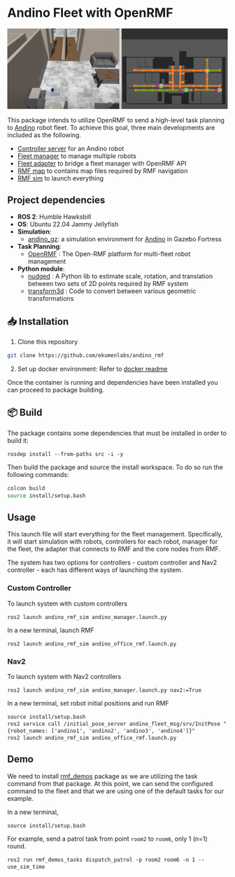 # Andino Fleet with OpenRMF

<img src="docs/andino_rmf.png"/>

This package intends to utilize OpenRMF to send a high-level task planning to [Andino](https://github.com/Ekumen-OS/andino) robot fleet. To achieve this goal, three main developments are included as the following.
  - [Controller server](https://github.com/ekumenlabs/andino_fleet_open_rmf/blob/main/andino_fleet/README.md#controller-server) for an Andino robot
  - [Fleet manager](https://github.com/ekumenlabs/andino_fleet_open_rmf/blob/main/andino_fleet/README.md#fleet-manager) to manage multiple robots
  - [Fleet adapter](https://github.com/ekumenlabs/andino_fleet_open_rmf/tree/main/andino_fleet_adapter) to bridge a fleet manager with OpenRMF API
  - [RMF map](https://github.com/ekumenlabs/andino_fleet_open_rmf/tree/main/andino_rmf_maps) to contains map files required by RMF navigation
  - [RMF sim](https://github.com/ekumenlabs/andino_fleet_open_rmf/tree/main/andino_rmf_sim) to launch everything

## Project dependencies
- <b>ROS 2</b>: Humble Hawksbill
- <b>OS</b>: Ubuntu 22.04 Jammy Jellyfish
- <b>Simulation</b>: 
    - [andino_gz](https://github.com/Ekumen-OS/andino_gz/tree/humble?tab=readme-ov-file): a simulation environment for [Andino](https://github.com/Ekumen-OS/andino) in Gazebo Fortress
- <b>Task Planning</b>:
  - [OpenRMF](https://github.com/open-rmf/rmf) : The Open-RMF platform for multi-fleet robot management
- <b>Python module</b>:
    - [nudged](https://pypi.org/project/nudged/) : A Python lib to estimate scale, rotation, and translation between two sets of 2D points required by RMF system
    - [transform3d](https://pypi.org/project/transforms3d/) : Code to convert between various geometric transformations

## :inbox_tray: Installation

1. Clone this repository

```sh
git clone https://github.com/ekumenlabs/andino_rmf
```

2. Set up docker environment:
Refer to [docker readme](docker/README.md)

Once the container is running and dependencies have been installed you can proceed to package building.

## :package: Build

The package contains some dependencies that must be installed in order to build it:

```
rosdep install --from-paths src -i -y
```

Then build the package and source the install workspace. To do so run the following commands:

```sh
colcon build
source install/setup.bash
```

## Usage
This launch file will start everything for the fleet management. Specifically, it will start simulation with robots, controllers for each robot, manager for the fleet, the adapter that connects to RMF and the core nodes from RMF.

The system has two options for controllers - custom controller and Nav2 controller - each has different ways of launching the system.

### Custom Controller
To launch system with custom controllers

```
ros2 launch andino_rmf_sim andino_manager.launch.py
```

In a new terminal, launch RMF

```
ros2 launch andino_rmf_sim andino_office_rmf.launch.py
```

### Nav2

To launch system with Nav2 controllers

```
ros2 launch andino_rmf_sim andino_manager.launch.py nav2:=True
```

In a new terminal, set robot initial positions and run RMF

```
source install/setup.bash
ros2 service call /initial_pose_server andino_fleet_msg/srv/InitPose "{robot_names: ['andino1', 'andino2', 'andino3', 'andino4']}"
ros2 launch andino_rmf_sim andino_office_rmf.launch.py
```
## Demo
We need to install [rmf_demos](https://github.com/open-rmf/rmf_demos) package as we are utilizing the task command from that package.
At this point, we can send the configured command to the fleet and that we are using one of the default tasks for our example.

In a new terminal,
```
source install/setup.bash
```
For example, send a patrol task from point `room2` to `room6`, only 1 (n=1) round.
```
ros2 run rmf_demos_tasks dispatch_patrol -p room2 room6 -n 1 --use_sim_time
```
